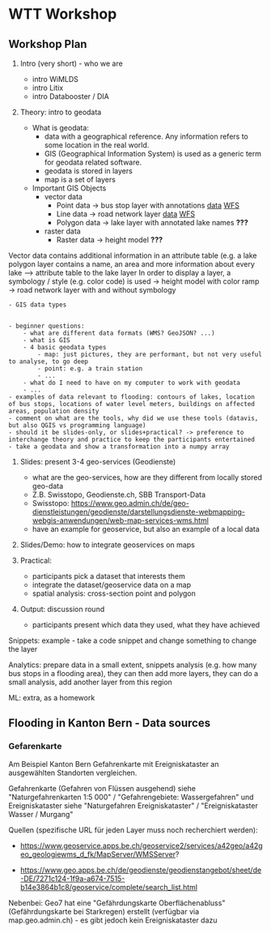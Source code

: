 # WTT Workshop 

## Workshop Plan 

1. Intro (very short) - who we are 
    - intro WiMLDS 
    - intro Litix 
    - intro Databooster / DIA 





1. Theory: intro to geodata 
    - What is geodata: 
        - data with a geographical reference. Any information refers to some location in the real world. 
        - GIS (Geographical Information System) is used as a generic term for geodata related software.
        - geodata is stored in layers 
        - map is a set of layers 
    - Important GIS Objects
        - vector data 
            - Point data -> bus stop layer with annotations [data](https://geolion.zh.ch/geodatensatz/883) [WFS](https://geolion.zh.ch/geodatenservice/1055)
            - Line data -> road network layer [data](https://geolion.zh.ch/geodatensatz/3177) [WFS](https://geolion.zh.ch/geodatenservice/1120)
            - Polygon data -> lake layer with annotated lake names **???**
        - raster data 
            - Raster data -> height model **???**
    
Vector data contains additional information in an attribute table (e.g. a lake polygon layer contains a name, an area and more information about every lake --> <span color="yellow">attribute table to the lake layer</span>
In order to display a layer, a symbology / style (e.g. color code) is used → height model with color ramp → road network layer with and without symbology

    - GIS data types 


    - beginner questions: 
        - what are different data formats (WMS? GeoJSON? ...)
        - what is GIS
        - 4 basic geodata types 
            - map: just pictures, they are performant, but not very useful to analyse, to go deep  
            - point: e.g. a train station
            - ... 
        - what do I need to have on my computer to work with geodata
        - ... 
    - examples of data relevant to flooding: contours of lakes, location of bus stops, locations of water level meters, buildings on affected areas, population density 
    - comment on what are the tools, why did we use these tools (datavis, but also QGIS vs programming language)
    - should it be slides-only, or slides+practical? -> preference to interchange theory and practice to keep the participants entertained  
    - take a geodata and show a transformation into a numpy array 

1. Slides: present 3-4 geo-services (Geodienste)
    - what are the geo-services, how are they different from locally stored geo-data 
    - Z.B. Swisstopo, Geodienste.ch, SBB Transport-Data
    - Swisstopo: https://www.geo.admin.ch/de/geo-dienstleistungen/geodienste/darstellungsdienste-webmapping-webgis-anwendungen/web-map-services-wms.html 
    - have an example for geoservice, but also an example of a local data 

1. Slides/Demo: how to integrate geoservices on maps 

1. Practical: 
    - participants pick a dataset that interests them  
    - integrate the dataset/geoservice data on a map
    - spatial analysis: cross-section point and polygon 

1. Output: discussion round 
    - participants present which data they used, what they have achieved  



Snippets: example - take a code snippet and change something to change the layer 

Analytics: prepare data in a small extent, snippets analysis (e.g. how many bus stops in a flooding area), they can then add more layers, they can do a small analysis, add another layer from this region 

ML: extra, as a homework 


## Flooding in Kanton Bern - Data sources 

### Gefarenkarte 
Am Beispiel Kanton Bern Gefahrenkarte mit Ereigniskataster an ausgewählten Standorten vergleichen.

Gefahrenkarte (Gefahren von Flüssen ausgehend) siehe "Naturgefahrenkarten 1:5 000" / "Gefahrengebiete: Wassergefahren" und Ereigniskataster siehe "Naturgefahren Ereigniskataster" / "Ereigniskataster Wasser / Murgang"

Quellen (spezifische URL für jeden Layer muss noch recherchiert werden):

- https://www.geoservice.apps.be.ch/geoservice2/services/a42geo/a42geo_geologiewms_d_fk/MapServer/WMSServer?

- https://www.geo.apps.be.ch/de/geodienste/geodienstangebot/sheet/de-DE/7271c124-1f9a-a674-7515-b14e3864b1c8/geoservice/complete/search_list.html

 
Nebenbei: Geo7 hat eine "Gefährdungskarte Oberflächenabluss" (Gefährdungskarte bei Starkregen) erstellt (verfügbar via map.geo.admin.ch) - es gibt jedoch kein Ereigniskataster dazu

